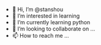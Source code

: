 - 👋 Hi, I’m @stanshou
- 👀 I’m interested in learning 
- 🌱 I’m currently learning python
- 💞️ I’m looking to collaborate on ...
- 📫 How to reach me ...

<!---
stanshou/stanshou is a ✨ special ✨ repository because its `README.md` (this file) appears on your GitHub profile.
You can click the Preview link to take a look at your changes.
--->
